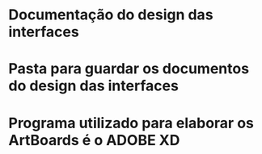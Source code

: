 # Documentação do design das interfaces

# Pasta para guardar os documentos do design das interfaces

# Programa utilizado para elaborar os ArtBoards é o ADOBE XD

